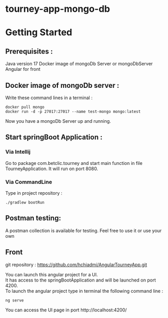 # tourney-app-mongo-db

# Getting Started

## Prerequisites :

Java version 17
Docker image of mongoDb Server or mongoDbServer
Angular for front

## Docker image of mongoDb server :

Write these command lines in a terminal : 

```
docker pull mongo
docker run -d -p 27017:27017 --name test-mongo mongo:latest
```

Now you have a mongoDb Server up and running.

## Start springBoot Application : 

### Via Intellij

Go to package com.betclic.tourney and start main function in file TourneyApplication. It will run on port 8080.

### Via CommandLine

Type in project repository :
```
./gradlew bootRun
```
## Postman testing: 

A postman collection is available for testing. Feel free to use it or use your own

## Front

git repository : https://github.com/hchiadmi/AngularTourneyApp.git

You can launch this angular project for a UI.  
It has access to the springBootApplication and will be launched on port 4200.  
To launch the angular project type in terminal the following command line : 

```
ng serve
```

You can access the UI page in port http://localhost:4200/
